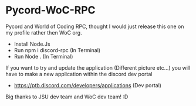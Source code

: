 # Pycord-WoC-RPC
Pycord and World of Coding RPC, thought I would just release this one on my profile rather then WoC org.

* Install Node.Js
* Run npm i discord-rpc (In Terminal)
* Run Node . (In Terminal)

If you want to try and update the application (Different picture etc...) you will have to make a new application within the discord dev portal
* https://ptb.discord.com/developers/applications (Dev portal)

Big thanks to JSU dev team and WoC dev team! :D
